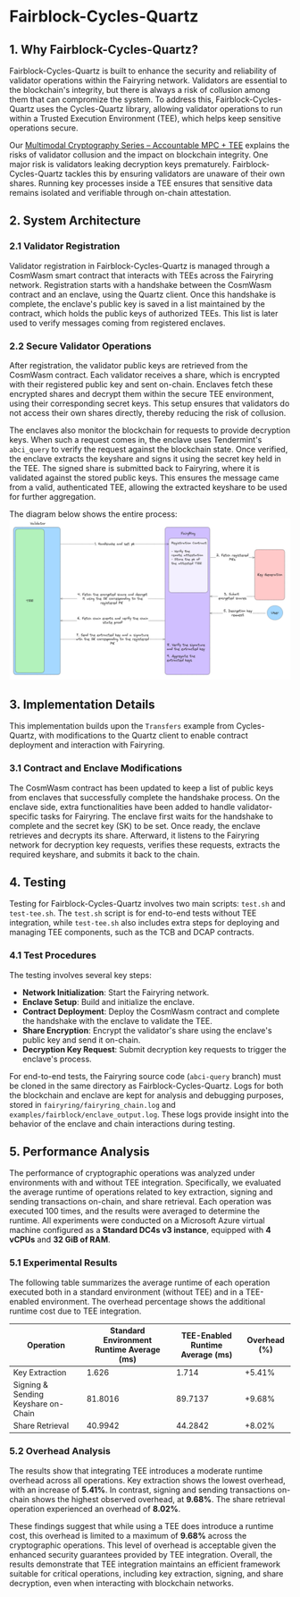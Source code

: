 # Fairblock-Cycles-Quartz

## 1. Why Fairblock-Cycles-Quartz?

Fairblock-Cycles-Quartz is built to enhance the security and reliability of validator operations within the Fairyring network. Validators are essential to the blockchain's integrity, but there is always a risk of collusion among them that can compromize the system. To address this, Fairblock-Cycles-Quartz uses the Cycles-Quartz library, allowing validator operations to run within a Trusted Execution Environment (TEE), which helps keep sensitive operations secure.

Our [Multimodal Cryptography Series – Accountable MPC + TEE](https://hackmd.io/@Fairblock/rkSiU78TR) explains the risks of validator collusion and the impact on blockchain integrity. One major risk is validators leaking decryption keys prematurely. Fairblock-Cycles-Quartz tackles this by ensuring validators are unaware of their own shares. Running key processes inside a TEE ensures that sensitive data remains isolated and verifiable through on-chain attestation.

## 2. System Architecture

### 2.1 Validator Registration
Validator registration in Fairblock-Cycles-Quartz is managed through a CosmWasm smart contract that interacts with TEEs across the Fairyring network. Registration starts with a handshake between the CosmWasm contract and an enclave, using the Quartz client. Once this handshake is complete, the enclave's public key is saved in a list maintained by the contract, which holds the public keys of authorized TEEs. This list is later used to verify messages coming from registered enclaves.

### 2.2 Secure Validator Operations
After registration, the validator public keys are retrieved from the CosmWasm contract. Each validator receives a share, which is encrypted with their registered public key and sent on-chain. Enclaves fetch these encrypted shares and decrypt them within the secure TEE environment, using their corresponding secret keys. This setup ensures that validators do not access their own shares directly, thereby reducing the risk of collusion.

The enclaves also monitor the blockchain for requests to provide decryption keys. When such a request comes in, the enclave uses Tendermint's `abci_query` to verify the request against the blockchain state. Once verified, the enclave extracts the keyshare and signs it using the secret key held in the TEE. The signed share is submitted back to Fairyring, where it is validated against the stored public keys. This ensures the message came from a valid, authenticated TEE, allowing the extracted keyshare to be used for further aggregation.

The diagram below shows the entire process:
![Fairblock-Cycles-Quartz](./cycles.png)


## 3. Implementation Details

This implementation builds upon the `Transfers` example from Cycles-Quartz, with modifications to the Quartz client to enable contract deployment and interaction with Fairyring.

### 3.1 Contract and Enclave Modifications
The CosmWasm contract has been updated to keep a list of public keys from enclaves that successfully complete the handshake process. On the enclave side, extra functionalities have been added to handle validator-specific tasks for Fairyring. The enclave first waits for the handshake to complete and the secret key (SK) to be set. Once ready, the enclave retrieves and decrypts its share. Afterward, it listens to the Fairyring network for decryption key requests, verifies these requests, extracts the required keyshare, and submits it back to the chain.


## 4. Testing

Testing for Fairblock-Cycles-Quartz involves two main scripts: `test.sh` and `test-tee.sh`. The `test.sh` script is for end-to-end tests without TEE integration, while `test-tee.sh` also includes extra steps for deploying and managing TEE components, such as the TCB and DCAP contracts.

### 4.1 Test Procedures
The testing involves several key steps:

- **Network Initialization**: Start the Fairyring network.
- **Enclave Setup**: Build and initialize the enclave.
- **Contract Deployment**: Deploy the CosmWasm contract and complete the handshake with the enclave to validate the TEE.
- **Share Encryption**: Encrypt the validator's share using the enclave's public key and send it on-chain.
- **Decryption Key Request**: Submit decryption key requests to trigger the enclave's process.

For end-to-end tests, the Fairyring source code (`abci-query` branch) must be cloned in the same directory as Fairblock-Cycles-Quartz.
Logs for both the blockchain and enclave are kept for analysis and debugging purposes, stored in `fairyring/fairyring_chain.log` and `examples/fairblock/enclave_output.log`. These logs provide insight into the behavior of the enclave and chain interactions during testing.



## 5. Performance Analysis

The performance of cryptographic operations was analyzed under environments with and without TEE integration. Specifically, we evaluated the average runtime of operations related to key extraction, signing and sending transactions on-chain, and share retrieval. Each operation was executed 100 times, and the results were averaged to determine the runtime. All experiments were conducted on a Microsoft Azure virtual machine configured as a **Standard DC4s v3 instance**, equipped with **4 vCPUs** and **32 GiB of RAM**.

### 5.1 Experimental Results

The following table summarizes the average runtime of each operation executed both in a standard environment (without TEE) and in a TEE-enabled environment. The overhead percentage shows the additional runtime cost due to TEE integration.

| Operation                  | Standard Environment Runtime Average (ms) | TEE-Enabled Runtime Average (ms) | Overhead (%) |
|----------------------------|------------------------------------|--------------------------|--------------|
| Key Extraction             | 1.626                            | 1.714                   | +5.41%       |
| Signing & Sending Keyshare on-Chain | 81.8016                            | 89.7137                  | +9.68%       |
| Share Retrieval            | 40.9942                            | 44.2842                  | +8.02%       |

### 5.2 Overhead Analysis

The results show that integrating TEE introduces a moderate runtime overhead across all operations. Key extraction shows the lowest overhead, with an increase of **5.41%**. In contrast, signing and sending transactions on-chain shows the highest observed overhead, at **9.68%**. The share retrieval operation experienced an overhead of **8.02%**.

These findings suggest that while using a TEE does introduce a runtime cost, this overhead is limited to a maximum of **9.68%** across the cryptographic operations. This level of overhead is acceptable given the enhanced security guarantees provided by TEE integration. Overall, the results demonstrate that TEE integration maintains an efficient framework suitable for critical operations, including key extraction, signing, and share decryption, even when interacting with blockchain networks.
